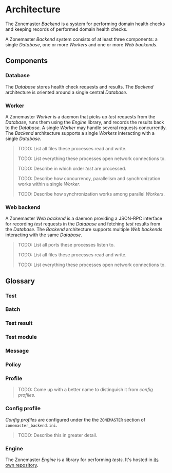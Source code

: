 # Architecture

The Zonemaster *Backend* is a system for performing domain health checks and
keeping records of performed domain health checks.

A Zonemaster *Backend* system consists of at least three components: a
single *Database*, one or more *Workers* and one or more *Web backends*.


## Components

### Database

The *Database* stores health check requests and results. The *Backend*
architecture is oriented around a single central *Database*.


### Worker

A Zonemaster *Worker* is a daemon that picks up *test* requests from the
*Database*, runs them using the *Engine* library, and records the results back
to the *Database*. A single *Worker* may handle several requests concurrently.
The *Backend* architecture supports a single *Workers* interacting with a single
*Database*.

>
> TODO: List all files these processes read and write.
>
> TODO: List everything these processes open network connections to.
>
> TODO: Describe in which order *test* are processed.
>
> TODO: Describe how concurrency, parallelism and synchronization works within a single *Worker*.
>
> TODO: Describe how synchronization works among parallel *Workers*.
>


### Web backend

A Zonemaster *Web backend* is a daemon providing a JSON-RPC interface for
recording *test* requests in the *Database* and fetching *test* results from the
*Database*. The *Backend* architecture supports multiple *Web backends*
interacting with the same *Database*.

>
> TODO: List all ports these processes listen to.
>
> TODO: List all files these processes read and write.
>
> TODO: List everything these processes open network connections to.
>


## Glossary

### Test

### Batch

### Test result

### Test module

### Message

### Policy

### Profile

>
> TODO: Come up with a better name to distinguish it from *config profiles*.
>

### Config profile

*Config profiles* are configured under the the `ZONEMASTER` section of `zonemaster_backend.ini`.

>
> TODO: Describe this in greater detail.
>


### Engine

The Zonemaster *Engine* is a library for performing *tests*. It's hosted in [its
own repository](https://github.com/dotse/zonemaster-engine/).
